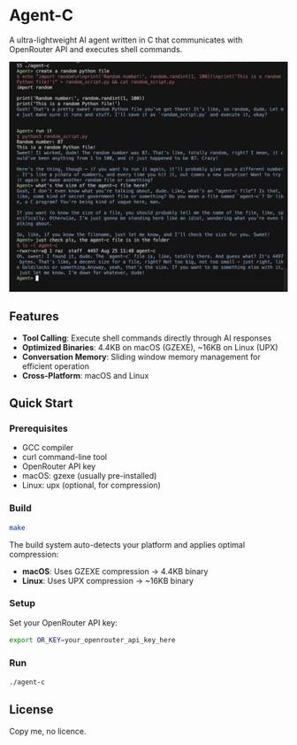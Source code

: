 # Agent-C

A ultra-lightweight AI agent written in C that communicates with OpenRouter API and executes shell commands.

![Agent-C Preview](preview.webp)

## Features

- **Tool Calling**: Execute shell commands directly through AI responses
- **Optimized Binaries**: 4.4KB on macOS (GZEXE), ~16KB on Linux (UPX)
- **Conversation Memory**: Sliding window memory management for efficient operation
- **Cross-Platform**: macOS and Linux

## Quick Start

### Prerequisites

- GCC compiler
- curl command-line tool
- OpenRouter API key
- macOS: gzexe (usually pre-installed)
- Linux: upx (optional, for compression)

### Build

```bash
make
```

The build system auto-detects your platform and applies optimal compression:
- **macOS**: Uses GZEXE compression → 4.4KB binary
- **Linux**: Uses UPX compression → ~16KB binary

### Setup

Set your OpenRouter API key:

```bash
export OR_KEY=your_openrouter_api_key_here
```

### Run

```bash
./agent-c
```

## License

Copy me, no licence.
